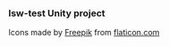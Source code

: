 ### **lsw-test** Unity project

Icons made by [Freepik](https://www.flaticon.com/authors/freepik) from [flaticon.com](https://www.flaticon.com/)